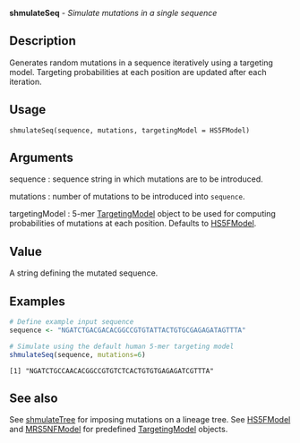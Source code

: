





**shmulateSeq** - *Simulate mutations in a single sequence*

Description
--------------------

Generates random mutations in a sequence iteratively using a targeting model.
Targeting probabilities at each position are updated after each iteration.


Usage
--------------------
```
shmulateSeq(sequence, mutations, targetingModel = HS5FModel)
```

Arguments
-------------------

sequence
:   sequence string in which mutations are to be introduced.

mutations
:   number of mutations to be introduced into `sequence`.

targetingModel
:   5-mer [TargetingModel](TargetingModel-class.md) object to be used for computing 
probabilities of mutations at each position. Defaults to
[HS5FModel](HS5FModel.md).



Value
-------------------

A string defining the mutated sequence.



Examples
-------------------

```R
# Define example input sequence
sequence <- "NGATCTGACGACACGGCCGTGTATTACTGTGCGAGAGATAGTTTA"

# Simulate using the default human 5-mer targeting model
shmulateSeq(sequence, mutations=6)
```


```
[1] "NGATCTGCCAACACGGCCGTGTCTCACTGTGTGAGAGATCGTTTA"

```



See also
-------------------

See [shmulateTree](shmulateTree.md) for imposing mutations on a lineage tree. 
See [HS5FModel](HS5FModel.md) and [MRS5NFModel](MRS5NFModel.md) for predefined 
[TargetingModel](TargetingModel-class.md) objects.



